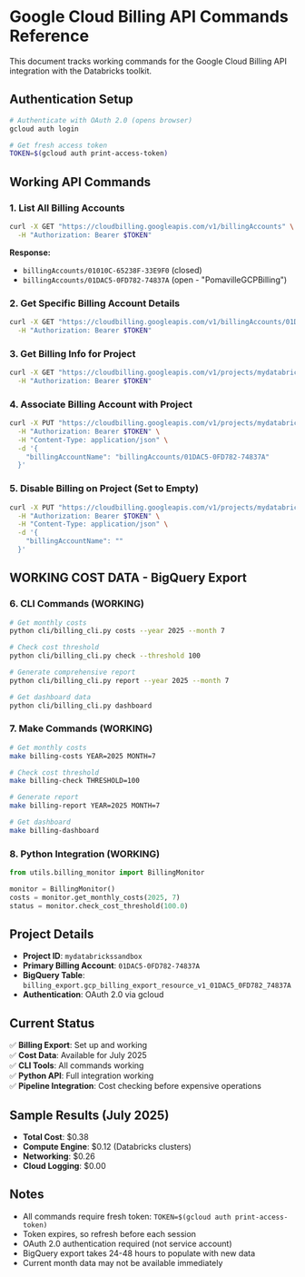 # Google Cloud Billing API Commands Reference

This document tracks working commands for the Google Cloud Billing API integration with the Databricks toolkit.

## Authentication Setup

```bash
# Authenticate with OAuth 2.0 (opens browser)
gcloud auth login

# Get fresh access token
TOKEN=$(gcloud auth print-access-token)
```

## Working API Commands

### 1. List All Billing Accounts
```bash
curl -X GET "https://cloudbilling.googleapis.com/v1/billingAccounts" \
  -H "Authorization: Bearer $TOKEN"
```

**Response:**
- `billingAccounts/01010C-65238F-33E9F0` (closed)
- `billingAccounts/01DAC5-0FD782-74837A` (open - "PomavilleGCPBilling")

### 2. Get Specific Billing Account Details
```bash
curl -X GET "https://cloudbilling.googleapis.com/v1/billingAccounts/01DAC5-0FD782-74837A" \
  -H "Authorization: Bearer $TOKEN"
```

### 3. Get Billing Info for Project
```bash
curl -X GET "https://cloudbilling.googleapis.com/v1/projects/mydatabrickssandbox/billingInfo" \
  -H "Authorization: Bearer $TOKEN"
```

### 4. Associate Billing Account with Project
```bash
curl -X PUT "https://cloudbilling.googleapis.com/v1/projects/mydatabrickssandbox/billingInfo" \
  -H "Authorization: Bearer $TOKEN" \
  -H "Content-Type: application/json" \
  -d '{
    "billingAccountName": "billingAccounts/01DAC5-0FD782-74837A"
  }'
```

### 5. Disable Billing on Project (Set to Empty)
```bash
curl -X PUT "https://cloudbilling.googleapis.com/v1/projects/mydatabrickssandbox/billingInfo" \
  -H "Authorization: Bearer $TOKEN" \
  -H "Content-Type: application/json" \
  -d '{
    "billingAccountName": ""
  }'
```

## WORKING COST DATA - BigQuery Export

### 6. CLI Commands (WORKING)
```bash
# Get monthly costs
python cli/billing_cli.py costs --year 2025 --month 7

# Check cost threshold
python cli/billing_cli.py check --threshold 100

# Generate comprehensive report
python cli/billing_cli.py report --year 2025 --month 7

# Get dashboard data
python cli/billing_cli.py dashboard
```

### 7. Make Commands (WORKING)
```bash
# Get monthly costs
make billing-costs YEAR=2025 MONTH=7

# Check cost threshold
make billing-check THRESHOLD=100

# Generate report
make billing-report YEAR=2025 MONTH=7

# Get dashboard
make billing-dashboard
```

### 8. Python Integration (WORKING)
```python
from utils.billing_monitor import BillingMonitor

monitor = BillingMonitor()
costs = monitor.get_monthly_costs(2025, 7)
status = monitor.check_cost_threshold(100.0)
```

## Project Details
- **Project ID**: `mydatabrickssandbox`
- **Primary Billing Account**: `01DAC5-0FD782-74837A`
- **BigQuery Table**: `billing_export.gcp_billing_export_resource_v1_01DAC5_0FD782_74837A`
- **Authentication**: OAuth 2.0 via gcloud

## Current Status
✅ **Billing Export**: Set up and working  
✅ **Cost Data**: Available for July 2025  
✅ **CLI Tools**: All commands working  
✅ **Python API**: Full integration working  
✅ **Pipeline Integration**: Cost checking before expensive operations  

## Sample Results (July 2025)
- **Total Cost**: $0.38
- **Compute Engine**: $0.12 (Databricks clusters)
- **Networking**: $0.26
- **Cloud Logging**: $0.00

## Notes
- All commands require fresh token: `TOKEN=$(gcloud auth print-access-token)`
- Token expires, so refresh before each session
- OAuth 2.0 authentication required (not service account)
- BigQuery export takes 24-48 hours to populate with new data
- Current month data may not be available immediately
